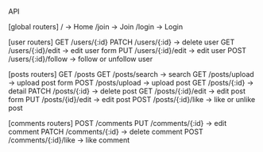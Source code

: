 API

[global routers]
/ -> Home
/join -> Join
/login -> Login 

[user routers]
GET /users/{:id}
PATCH /users/{:id} -> delete user
GET /users/{:id}/edit -> edit user form
PUT /users/{:id}/edit -> edit user
POST /users/{:id}/follow  -> follow or unfollow user

[posts routers]
GET /posts 
GET /posts/search -> search
GET /posts/upload -> upload post form
POST /posts/upload -> upload post
GET /posts/{:id} -> detail 
PATCH /posts/{:id} -> delete post
GET /posts/{:id}/edit -> edit post form
PUT /posts/{id}/edit -> edit post
POST /posts/{:id}/like -> like or unlike post

[comments routers]
POST /comments
PUT /comments/{:id} -> edit comment
PATCH /comments/{:id} -> delete comment
POST /comments/{:id}/like -> like comment

